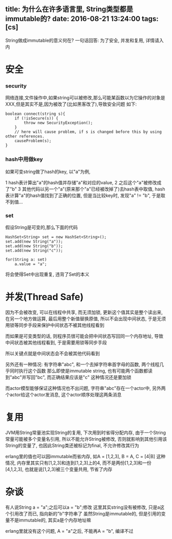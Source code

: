 title: 为什么在许多语言里, String类型都是immutable的?
date: 2016-08-21 13:24:00
tags: [cs]
---

String做成immutable的意义何在?
一句话回答: 为了安全, 并发和复用, 详情请入内

<!--more-->

# 安全

### security

网络连接,文件操作中,如果string可以被修改,那么可能某函数以为它操作的对象是XXX,但是其实不是,因为被改了(比如黑客改了),导致安全问题
如下:
```
boolean connect(string s){
    if (!isSecure(s)) {
        throw new SecurityException();
    }
    // here will cause problem, if s is changed before this by using other references.
    causeProblem(s);
}
```

### hash中用做key

如果可变string做了hash的key, 以"a"为例,

1 hash表计算出"a"的hash值并存储"a"和对应的value,
2 之后这个"a"被修改成了"b"
3 其他代码以另一个"a"(原来那个"a"已经被改掉了)去hash表中取值,
hash表计算"a"的hash值找到了正确的位置, 但是当比较key时, 发现"a" != "b", 于是取不到值...

### set

假设String是可变的,那么下面的代码
```
HashSet<String> set = new HashSet<String>();
set.add(new String("a"));
set.add(new String("b"));
set.add(new String("c"));

for(String a: set)
    a.value = "a";
```
将会使得Set中出现重复, 违背了Set的本义

# 并发(Thread Safe)

因为不会被改变, 可以在线程中共享, 而无须加锁,
更新这个值其实是整个读出来, 在另一个地方做运算, 最后用整个新值替换原值,
所以不会出现中间状态, 于是无须用锁等同步手段来保护中间状态不被其他线程看到

而如果是可变类型的话, 则程序员很可能会把中间状态写回同一个内存地址,
导致中间状态被其他线程看到, 于是需要用锁等同步手段

所以关键点就是中间状态会不会被其他代码看到

另外还有一种情况:
有字符串"abc", 和一个去掉字符串首字母的函数, 两个线程几乎同时执行这个函数
那么即使是immutable string, 也有可能两个函数都读到"abc"并写回"bc", 而正确结果应该是"c"
这种情况还是要加锁

而actor模型能够保证这种情况也不出问题,
字符串"abc"存在一个actor中, 另外两个actor给这个actor发消息,
这个actor顺序处理这两条消息

# 复用

JVM用String常量池实现String的复用, 下次用到时省得分配内存,
由于一个String常量可能被多个变量名引用, 所以不能允许String被修改, 否则就影响到其他引用该String的变量了,
也因此String类还被标记为final, 不允许修改其行为

erlang里的值也可以因immutable而省内存, 如A = [1,2,3], B = A, C = [4|B] 这种情况,
内存里其实只有[1,2,3]和连到[1,2,3]上的4, 而不是两份[1,2,3]和一份[4,1,2,3], 也就是说[1,2,3]被三个变量共用, 节省了内存

# 杂谈

有人说String a = "a";之后可以a = "b";修改
这里其实string没有被修改, 只是a这个引用改了而已, 指向新的"b"字符串了
虽然String是immutable的, 但是引用的变量不是immutable的, 其实a是个内存地址嘛

erlang里就没有这个问题, A = "a"之后, 不能再A = "b", 编译不过

